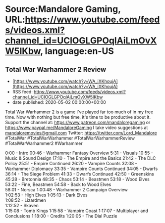 # Source:Mandalore Gaming, URL:https://www.youtube.com/feeds/videos.xml?channel_id=UClOGLGPOqlAiLmOvXW5lKbw, language:en-US

## Total War Warhammer 2 Review
 - [https://www.youtube.com/watch?v=WA_iXKhoujA](https://www.youtube.com/watch?v=WA_iXKhoujA)
 - RSS feed: https://www.youtube.com/feeds/videos.xml?channel_id=UClOGLGPOqlAiLmOvXW5lKbw
 - date published: 2020-05-02 00:00:00+00:00

Total War Warhammer 2 is a game I've played far too much of in my free time. Now with nothing but free time, it's time to be productive about it.
Support the channel at: https://www.patreon.com/mandaloregaming or https://www.paypal.me/MandaloreGaming
I take video suggestions at mandaloremovies@gmail.com
Twitter: https://twitter.com/Lord_Mandalore
#TotalWar #TotalWarWarhammer #TotalWarWarhammerReview #TotalWarWarhammer2 #Warhammer

0:00 - Intro
00:46 - Warhammer Fantasy Overview
5:31 - Visuals
10:55 - Music & Sound Design
17:10 - The Empire and the Basics
21:42 - The DLC Policy
25:51 - Empire Continued
26:20 - Vampire Counts 
32:08 - Warhammer Diplomacy 
33:35 - Vampire Counts Continued 
34:05 - Dwarfs 
36:14 - The Siege Problem 
41:33 - Dwarfs Continued
42:50 - Greenskins 
45:28 - Bretonnia 
48:35 - Chaos 
53:14 - Beastmen
53:18 - Wood Elves 
53:22 - Fine, Beastmen 
54:58 - Back to Wood Elves  
58:01 - Norsca
1:00:48 - Warhammer 2 Campaign Overview  
1:02:53 - High Elves 
1:05:13 - Dark Elves  
1:08:52 - Lizardmen  
1:12:52 - Skaven  
1:15:08 - Tomb Kings
1:15:58 - Vampire Coast 
1:17:07 - Multiplayer and Conclusions 
1:18:00 - Credits
1:20:05 - The Dial Puzzle

